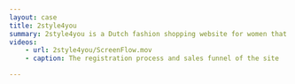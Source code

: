 ```yaml
---
layout: case
title: 2style4you
summary: 2style4you is a Dutch fashion shopping website for women that uses an automated styling advice.
videos: 
	- url: 2style4you/ScreenFlow.mov
	- caption: The registration process and sales funnel of the site

---
```


